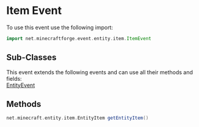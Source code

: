 # Item Event

To use this event use the following import:
```groovy
import net.minecraftforge.event.entity.item.ItemEvent
```

## Sub-Classes
This event extends the following events and can use all their methods and fields: <br>
[EntityEvent](entity_event/entity_event.md)

## Methods
```groovy
net.minecraft.entity.item.EntityItem getEntityItem()
```
